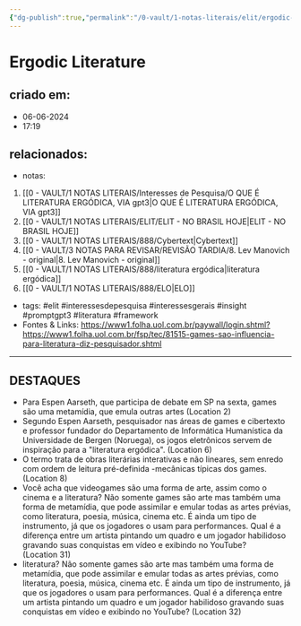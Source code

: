 ```yaml
---
{"dg-publish":true,"permalink":"/0-vault/1-notas-literais/elit/ergodic-literature/","title":"Ergodic Literature","tags":["notas-literais","elit","interessesdepesquisa","interessesgerais","insight","promptgpt3","literatura","framework"],"dgHomeLink":true,"dgShowLocalGraph":true,"dgShowFileTree":true,"dgEnableSearch":true}
---
```



# Ergodic Literature

## criado em: 
- 06-06-2024
- 17:19
## relacionados:
- notas:
1. [[0 - VAULT/1 NOTAS LITERAIS/Interesses de Pesquisa/O QUE É LITERATURA ERGÓDICA, VIA gpt3\|O QUE É LITERATURA ERGÓDICA, VIA gpt3]]
2. [[0 - VAULT/1 NOTAS LITERAIS/ELIT/ELIT - NO BRASIL HOJE\|ELIT - NO BRASIL HOJE]]
3. [[0 - VAULT/1 NOTAS LITERAIS/888/Cybertext\|Cybertext]]
4. [[0 - VAULT/3 NOTAS PARA REVISAR/REVISÃO TARDIA/8. Lev Manovich - original\|8. Lev Manovich - original]]
5. [[0 - VAULT/1 NOTAS LITERAIS/888/literatura ergódica\|literatura ergódica]]
6. [[0 - VAULT/1 NOTAS LITERAIS/888/ELO\|ELO]]
- tags: #elit #interessesdepesquisa #interessesgerais #insight #promptgpt3 #literatura #framework
- Fontes & Links: https://www1.folha.uol.com.br/paywall/login.shtml?https://www1.folha.uol.com.br/fsp/tec/81515-games-sao-influencia-para-literatura-diz-pesquisador.shtml
---

## DESTAQUES

- Para Espen Aarseth, que participa de debate em SP na sexta, games são uma metamídia, que emula outras artes (Location 2)
- Segundo Espen Aarseth, pesquisador nas áreas de games e cibertexto e professor fundador do Departamento de Informática Humanística da Universidade de Bergen (Noruega), os jogos eletrônicos servem de inspiração para a "literatura ergódica". (Location 6)
- O termo trata de obras literárias interativas e não lineares, sem enredo com ordem de leitura pré-definida -mecânicas típicas dos games. (Location 8)
- Você acha que videogames são uma forma de arte, assim como o cinema e a literatura? Não somente games são arte mas também uma forma de metamídia, que pode assimilar e emular todas as artes prévias, como literatura, poesia, música, cinema etc. É ainda um tipo de instrumento, já que os jogadores o usam para performances. Qual é a diferença entre um artista pintando um quadro e um jogador habilidoso gravando suas conquistas em vídeo e exibindo no YouTube? (Location 31)
- literatura? Não somente games são arte mas também uma forma de metamídia, que pode assimilar e emular todas as artes prévias, como literatura, poesia, música, cinema etc. É ainda um tipo de instrumento, já que os jogadores o usam para performances. Qual é a diferença entre um artista pintando um quadro e um jogador habilidoso gravando suas conquistas em vídeo e exibindo no YouTube? (Location 32)
